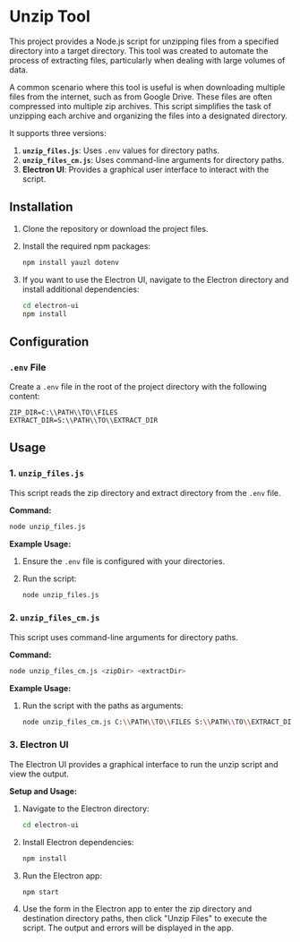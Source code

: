 # Unzip Tool

This project provides a Node.js script for unzipping files from a specified directory into a target directory. This tool was created to automate the process of extracting files, particularly when dealing with large volumes of data.

A common scenario where this tool is useful is when downloading multiple files from the internet, such as from Google Drive. These files are often compressed into multiple zip archives. This script simplifies the task of unzipping each archive and organizing the files into a designated directory.

It supports three versions:

1. **`unzip_files.js`**: Uses `.env` values for directory paths.
2. **`unzip_files_cm.js`**: Uses command-line arguments for directory paths.
3. **Electron UI**: Provides a graphical user interface to interact with the script.

## Installation

1. Clone the repository or download the project files.
2. Install the required npm packages:

   ```bash
   npm install yauzl dotenv
   ```

3. If you want to use the Electron UI, navigate to the Electron directory and install additional dependencies:

   ```bash
   cd electron-ui
   npm install
   ```

## Configuration

### `.env` File

Create a `.env` file in the root of the project directory with the following content:

```env
ZIP_DIR=C:\\PATH\\TO\\FILES
EXTRACT_DIR=S:\\PATH\\TO\\EXTRACT_DIR
```

## Usage

### 1. `unzip_files.js`

This script reads the zip directory and extract directory from the `.env` file.

**Command:**

```bash
node unzip_files.js
```

**Example Usage:**

1. Ensure the `.env` file is configured with your directories.
2. Run the script:

   ```bash
   node unzip_files.js
   ```

### 2. `unzip_files_cm.js`

This script uses command-line arguments for directory paths.

**Command:**

```bash
node unzip_files_cm.js <zipDir> <extractDir>
```

**Example Usage:**

1. Run the script with the paths as arguments:

   ```bash
   node unzip_files_cm.js C:\\PATH\\TO\\FILES S:\\PATH\\TO\\EXTRACT_DIR
   ```

### 3. Electron UI

The Electron UI provides a graphical interface to run the unzip script and view the output.

**Setup and Usage:**

1. Navigate to the Electron directory:

   ```bash
   cd electron-ui
   ```

2. Install Electron dependencies:

   ```bash
   npm install
   ```

3. Run the Electron app:

   ```bash
   npm start
   ```

4. Use the form in the Electron app to enter the zip directory and destination directory paths, then click "Unzip Files" to execute the script. The output and errors will be displayed in the app.
